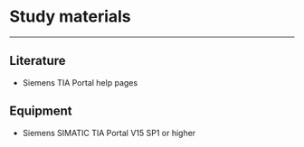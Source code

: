 # Study materials
_____________________________________
## Literature
- Siemens TIA Portal help pages

## Equipment
- Siemens SIMATIC TIA Portal V15 SP1 or higher

